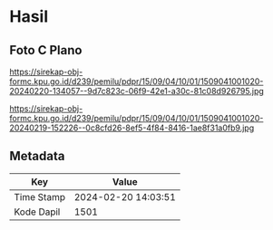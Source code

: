 # Hasil

## Foto C Plano

https://sirekap-obj-formc.kpu.go.id/d239/pemilu/pdpr/15/09/04/10/01/1509041001020-20240220-134057--9d7c823c-06f9-42e1-a30c-81c08d926795.jpg

https://sirekap-obj-formc.kpu.go.id/d239/pemilu/pdpr/15/09/04/10/01/1509041001020-20240219-152226--0c8cfd26-8ef5-4f84-8416-1ae8f31a0fb9.jpg


## Metadata

| Key        | Value               |
| ---------- | ------------------- |
| Time Stamp | 2024-02-20 14:03:51 |
| Kode Dapil | 1501                |



